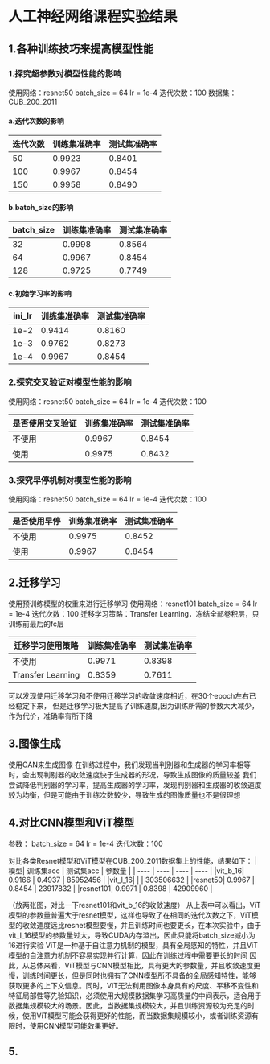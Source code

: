
# 人工神经网络课程实验结果

## 1.各种训练技巧来提高模型性能

### 1.探究超参数对模型性能的影响

使用网络：resnet50
batch_size = 64
lr = 1e-4
迭代次数：100
数据集：CUB_200_2011

#### a.迭代次数的影响

| 迭代次数 | 训练集准确率 | 测试集准确率 |
| ---- | ---- | ---- |
| 50 | 0.9923 | 0.8401 |
| 100 | 0.9967 | 0.8454 |
| 150 | 0.9958 | 0.8490 |

#### b.batch_size的影响

| batch_size | 训练集准确率 | 测试集准确率 |
| ---- | ---- | ---- |
| 32 | 0.9998 | 0.8564 |
| 64 | 0.9967 | 0.8454 |
| 128 | 0.9725 | 0.7749 |

#### c.初始学习率的影响

| ini_lr | 训练集准确率 | 测试集准确率 |
| ---- | ---- | ---- |
| 1e-2 | 0.9414 | 0.8160 |
| 1e-3 | 0.9762 | 0.8273 |
| 1e-4 | 0.9967 | 0.8454 |

### 2.探究交叉验证对模型性能的影响

使用网络：resnet50
batch_size = 64
lr = 1e-4
迭代次数：100

| 是否使用交叉验证 | 训练集准确率 | 测试集准确率 |
| ---- | ---- | ---- |
| 不使用 | 0.9967 | 0.8454 |
| 使用 | 0.9975 | 0.8432 |

### 3.探究早停机制对模型性能的影响

使用网络：resnet50
batch_size = 64
lr = 1e-4
迭代次数：100

| 是否使用早停 | 训练集准确率 | 测试集准确率 |
| ---- | ---- | ---- |
| 不使用 | 0.9975 | 0.8452 |
| 使用 | 0.9967 | 0.8454 |

## 2.迁移学习

使用预训练模型的权重来进行迁移学习
使用网络：resnet101
batch_size = 64
lr = 1e-4
迭代次数：100
迁移学习策略：Transfer Learning，冻结全部卷积层，只训练前最后的fc层

| 迁移学习使用策略 | 训练集准确率 | 测试集准确率 |
| ---- | ---- | ---- |
| 不使用 | 0.9971 | 0.8398 |
| Transfer Learning | 0.8359 | 0.7611 |

可以发现使用迁移学习和不使用迁移学习的收敛速度相近，在30个epoch左右已经稳定下来，
但是迁移学习极大提高了训练速度,因为训练所需的参数大大减少，作为代价，准确率有所下降

## 3.图像生成

使用GAN来生成图像
在训练过程中，我们发现当判别器和生成器的学习率相等时，会出现判别器的收敛速度快于生成器的形况，导致生成图像的质量较差
我们尝试降低判别器的学习率，提高生成器的学习率，发现判别器和生成器的收敛速度较为均衡，但是可能由于训练次数较少，导致生成的图像质量也不是很理想

## 4.对比CNN模型和ViT模型

参数：
batch_size = 64
lr = 1e-4
迭代次数：100

对比各类Resnet模型和ViT模型在CUB_200_2011数据集上的性能，结果如下：
|模型| 训练集acc | 测试集acc | 参数量 |
| ---- | ---- | ---- | ---- |
|vit_b_16| 0.9166 | 0.4937 | 85952456 |
|vit_l_16|  |  | 303506632 |
|resnet50| 0.9967 | 0.8454 | 23917832 |
|resnet101| 0.9971 | 0.8398 | 42909960 |

（放两张图，对比一下resnet101和vit_b_16的收敛速度）
从上表中可以看出，ViT模型的参数量普遍大于resnet模型，这样也导致了在相同的迭代次数之下，ViT模型的收敛速度远比resnet模型要慢，并且训练时间也要更长，在本次实验中，由于vit_l_16模型的参数量过大，导致CUDA内存溢出，因此只能将batch_size减小为16进行实验
ViT是一种基于自注意力机制的模型，具有全局感知的特性，并且ViT模型的自注意力机制不容易实现并行计算，因此在训练过程中需要更长的时间
因此，从总体来看，ViT模型与CNN模型相比，具有更大的参数量，并且收敛速度更慢，训练时间更长，但是同时也拥有了CNN模型所不具备的全局感知特性，能够获取更多的上下文信息。同时，ViT无法利用图像本身具有的尺度、平移不变性和特征局部性等先验知识，必须使用大规模数据集学习高质量的中间表示，适合用于数据集规模较大的场景。因此，当数据集规模较大，并且训练资源较为充足的时候，使用ViT模型可能会获得更好的性能，而当数据集规模较小，或者训练资源有限时，使用CNN模型可能效果更好。

## 5.
